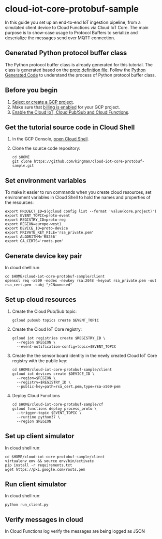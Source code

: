 # cloud-iot-core-protobuf-sample

In this guide you set up an end-to-end IoT ingestion pipeline, from a simulated client device to Cloud Functions via Cloud IoT Core.
The main purpose is to show-case usage to Protocol Buffers to serialize and deserialize the messages send over MQTT connection.

## Generated Python protocol buffer class
The Python protocol buffer class is already generated for this tutorial. The class is generated based on the [proto definition file](proto/measurement.proto).
Follow the [Python Generated Code](https://developers.google.com/protocol-buffers/docs/reference/python-generated) to understand the process of Python protocol buffer class.

## Before you begin

1.  [Select or create a GCP project](https://console.cloud.google.com/projectselector2/home/dashboard).
1.  Make sure that [billing is enabled](https://cloud.google.com/billing/docs/how-to/modify-project) for your GCP project.
1.  [Enable the Cloud IoT, Cloud Pub/Sub and Cloud Functions](https://console.cloud.google.com/flows/enableapi?apiid=cloudiot.googleapis.com,pubsub.googleapis.com,cloudfunctions.googleapis.com).

## Get the tutorial source code in Cloud Shell

1.  In the GCP Console, [open Cloud Shell](http://console.cloud.google.com/?cloudshell=true).
1.  Clone the source code repository:

        cd $HOME
        git clone https://github.com/kingman/cloud-iot-core-protobuf-sample.git


## Set environment variables

To make it easier to run commands when you create cloud resources, set environment variables in Cloud Shell to hold the names and properties of the resources:

    export PROJECT_ID=$(gcloud config list --format 'value(core.project)')
    export EVENT_TOPIC=proto-event
    export REGISTRY_ID=proto-reg
    export REGION=europe-west1
    export DEVICE_ID=proto-device
    export PRIVATE_KEY_FILE='rsa_private.pem'
    export ALGORITHM='RS256'
    export CA_CERTS='roots.pem'


## Generate device key pair

In cloud shell run:

    cd $HOME/cloud-iot-core-protobuf-sample/client
    openssl req -x509 -nodes -newkey rsa:2048 -keyout rsa_private.pem -out rsa_cert.pem -subj "/CN=unused"

## Set up cloud resources

1.  Create the Cloud Pub/Sub topic:

        gcloud pubsub topics create $EVENT_TOPIC

1.  Create the Cloud IoT Core registry:

        gcloud iot registries create $REGISTRY_ID \
          --region $REGION \
          --event-notification-config=topic=$EVENT_TOPIC

1.  Create the the sensor board identity in the newly created Cloud IoT Core registry with the public key:

        cd $HOME/cloud-iot-core-protobuf-sample/client
        gcloud iot devices create $DEVICE_ID \
          --region=$REGION \
          --registry=$REGISTRY_ID \
          --public-key=path=rsa_cert.pem,type=rsa-x509-pem

1.  Deploy Cloud Functions

        cd $HOME/cloud-iot-core-protobuf-sample/cf
        gcloud functions deploy process_proto \
          --trigger-topic $EVENT_TOPIC \
          --runtime python37 \
          --region $REGION

## Set up client simulator
In cloud shell run:

    cd $HOME/cloud-iot-core-protobuf-sample/client
    virtualenv env && source env/bin/activate
    pip install -r requirements.txt
    wget https://pki.google.com/roots.pem

## Run client simulator
In cloud shell run:

    python run_client.py

## Verify messages in cloud
In Cloud Functions log verify the messages are being logged as JSON

